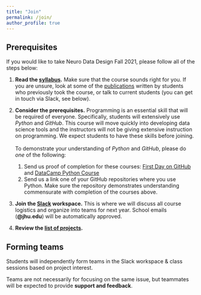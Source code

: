 ```yaml
---
title: "Join"
permalink: /join/
author_profile: true
---
```


## Prerequisites
If you would like to take Neuro Data Design Fall 2021, please follow all of the steps below:

1. **Read the [syllabus](https://biomedical-data-design.github.io/syllabus/).** Make sure that the course sounds right for you. If you are unsure, look at some of the [publications](https://biomedical-data-design.github.io/publications/) written by students who previously took the course, or talk to current students (you can get in touch via Slack, see below).

2. **Consider the prerequisites.** Programming is an essential skill that will be required of everyone. Specifically, students will extensively use *Python* and *GitHub*. This course will move quickly into developing data science tools and the instructors will not be giving extensive instruction on programming. We expect students to have these skills before joining.<br/><br/>
To demonstrate your understanding of *Python* and *GitHub*, please do *one* of the following:
    1. Send us proof of completion for these courses: [First Day on GitHub](https://lab.github.com/githubtraining/paths/first-day-on-github) and [DataCamp Python Course](https://www.datacamp.com/courses/intro-to-python-for-data-science)
    2. Send us a link one of your GitHub repositories where you use Python. Make sure the repository demonstrates understanding commensurate with completion of the courses above.

3. **Join the [Slack](https://spiralscience.slack.com/signup) workspace.** This is where we will discuss all course logistics and organize into teams for next year. School emails (**@jhu.edu**) will be automatically approved.

4. **Review the [list of projects](https://docs.google.com/document/d/1Y4uTjPCk2HavyasRr7FlVjK08o0AoTfH_nKHiT1D1pk/edit?usp=sharing).**

## Forming teams
Students will independently form teams in the Slack workspace & class sessions based on project interest.

Teams are not necessarily for focusing on the same issue, but teammates will be expected to provide **support and feedback**.
